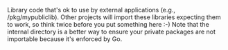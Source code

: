 Library code that's ok to use by external applications (e.g., /pkg/mypubliclib). Other projects will import these libraries expecting them to work, so think twice before you put something here :-) Note that the internal directory is a better way to ensure your private packages are not importable because it's enforced by Go. 